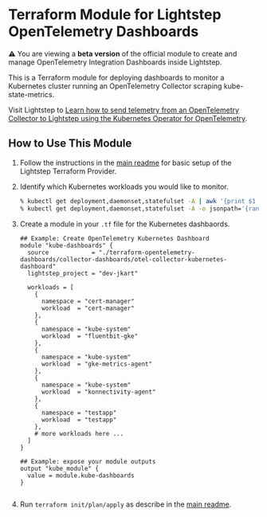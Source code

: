 # Terraform Module for Lightstep OpenTelemetry Dashboards

**:warning:** You are viewing a **beta version** of the official
module to create and manage OpenTelemetry Integration Dashboards inside Lightstep.

This is a Terraform module for deploying dashboards to monitor a Kubernetes cluster running an OpenTelemetry Collector scraping kube-state-metrics.

Visit Lightstep to [Learn how to send telemetry from an OpenTelemetry Collector to Lightstep using the Kubernetes Operator for OpenTelemetry](https://docs.lightstep.com/paths/collector-operator-path).

## How to Use This Module

1. Follow the instructions in the [main readme](https://github.com/lightstep/terraform-opentelemetry-dashboards) for basic setup of the Lightstep Terraform Provider.

1. Identify which Kubernetes workloads you would like to monitor.
    ```bash
    % kubectl get deployment,daemonset,statefulset -A | awk '{print $1 $2}'
    % kubectl get deployment,daemonset,statefulset -A -o jsonpath='{range .items[*]}namespace:{@.metadata.namespace} workload:{@.metadata.name}{"\n"}{end}'
    ```
1. Create a module in your `.tf` file for the Kubernetes dashbaords.
    ```
    ## Example: Create OpenTelemetry Kubernetes Dashboard
    module "kube-dashboards" {
      source            = "./terraform-opentelemetry-dashboards/collector-dashboards/otel-collector-kubernetes-dashboard"
      lightstep_project = "dev-jkart"

      workloads = [
        {
          namespace = "cert-manager"
          workload  = "cert-manager"
        },
        {
          namespace = "kube-system"
          workload  = "fluentbit-gke"
        },
        {
          namespace = "kube-system"
          workload  = "gke-metrics-agent"
        },
        {
          namespace = "kube-system"
          workload  = "konnectivity-agent"
        },
        {
          namespace = "testapp"
          workload  = "testapp"
        },
        # more workloads here ...
      ]
    }

    ## Example: expose your module outputs
    output "kube_module" {
      value = module.kube-dashboards
    }


    ```
1. Run `terraform init/plan/apply` as describe in the [main readme](https://github.com/lightstep/terraform-opentelemetry-dashboards).
